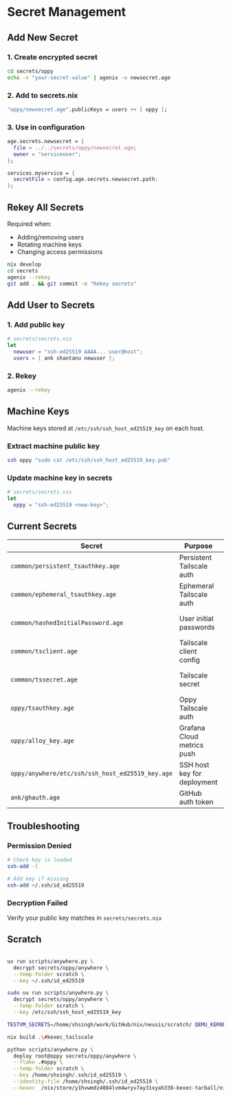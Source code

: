 # Secret Management

## Add New Secret

### 1. Create encrypted secret

```bash
cd secrets/oppy
echo -n "your-secret-value" | agenix -e newsecret.age
```

### 2. Add to secrets.nix

```nix
"oppy/newsecret.age".publicKeys = users ++ [ oppy ];
```

### 3. Use in configuration

```nix
age.secrets.newsecret = {
  file = ../../secrets/oppy/newsecret.age;
  owner = "serviceuser";
};

services.myservice = {
  secretFile = config.age.secrets.newsecret.path;
};
```

## Rekey All Secrets

Required when:

- Adding/removing users
- Rotating machine keys
- Changing access permissions

```bash
nix develop
cd secrets
agenix --rekey
git add . && git commit -m "Rekey secrets"
```

## Add User to Secrets

### 1. Add public key

```nix
# secrets/secrets.nix
let
  newuser = "ssh-ed25519 AAAA... user@host";
  users = [ ank shantanu newuser ];
```

### 2. Rekey

```bash
agenix --rekey
```

## Machine Keys

Machine keys stored at `/etc/ssh/ssh_host_ed25519_key` on each host.

### Extract machine public key

```bash
ssh oppy "sudo cat /etc/ssh/ssh_host_ed25519_key.pub"
```

### Update machine key in secrets

```nix
# secrets/secrets.nix
let
  oppy = "ssh-ed25519 <new-key>";
```

## Current Secrets

| Secret | Purpose | Users |
|--------|---------|-------|
| `common/persistent_tsauthkey.age` | Persistent Tailscale auth | All users + machines |
| `common/ephemeral_tsauthkey.age` | Ephemeral Tailscale auth | All users + machines |
| `common/hashedInitialPassword.age` | User initial passwords | All users + machines |
| `common/tsclient.age` | Tailscale client config | All users + machines |
| `common/tssecret.age` | Tailscale secret | All users + machines |
| `oppy/tsauthkey.age` | Oppy Tailscale auth | All users + machines |
| `oppy/alloy_key.age` | Grafana Cloud metrics push | ank, shantanu, oppy |
| `oppy/anywhere/etc/ssh/ssh_host_ed25519_key.age` | SSH host key for deployment | ank, shantanu, oppy |
| `ank/ghauth.age` | GitHub auth token | ank only |

## Troubleshooting

### Permission Denied

```bash
# Check key is loaded
ssh-add -l

# Add key if missing  
ssh-add ~/.ssh/id_ed25519
```

### Decryption Failed

Verify your public key matches in `secrets/secrets.nix`

## Scratch

```bash

uv run scripts/anywhere.py \
  decrypt secrets/oppy/anywhere \
  --temp-folder scratch \
  --key ~/.ssh/id_ed25519

sudo uv run scripts/anywhere.py \
  decrypt secrets/oppy/anywhere \
  --temp-folder scratch \
  --key /etc/ssh/ssh_host_ed25519_key

TESTVM_SECRETS=/home/shsingh/work/GitHub/nix/neusis/scratch/ QEMU_KERNEL_PARAMS=console=ttyS0 nix run .\#nixosConfigurations.oppy.config.system.build.vmWithDisko
```

```sh
nix build .\#kexec_tailscale  

python scripts/anywhere.py \
  deploy root@oppy secrets/oppy/anywhere \
  --flake .#oppy \
  --temp-folder scratch \
  --key /home/shsingh/.ssh/id_ed25519 \
  --identity-file /home/shsingh/.ssh/id_ed25519 \
  --kexec  /nix/store/y1hvwmdz4084lvm4wryv7ay31xyah338-kexec-tarball/nixos-kexec-installer-noninteractive-x86_64-linux.tar.gz
```

